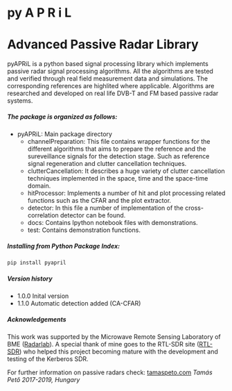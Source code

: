 # py A          P         R      i  L
# Advanced   Passive   Radar     Library

pyAPRiL is a python based signal processing library which implements passive radar signal processing algorithms. All the algorithms are tested and verified through real field measurement data and simulations. The corresponding references are highlited where applicable. Algorithms are researched and developed on real life DVB-T and FM
based passive radar systems.

##### The package is organized as follows:

* pyAPRiL: Main package directory
	* channelPreparation: This file contains wrapper functions for the different algorithms that aims to prepare the  reference and the sureveillance signals for the detection stage. Such as reference signal regeneration and clutter cancellation techniques.
	* clutterCancellation: It describes a huge variety of clutter cancellation techniques implemented in the space, time and the space-time domain.
	* hitProcessor: Implements a number of hit and plot processing related functions such as the CFAR and the plot extractor.
	* detector: In this file a number of implementation of the cross-correlation detector can be found.
	* docs: Contains Ipython notebook files with demonstrations.
	* test: Contains demonstration functions.

##### Installing from Python Package Index:
```python
pip install pyapril
```

##### Version history
* 1.0.0 Inital version
* 1.1.0 Automatic detection added (CA-CFAR)

##### Acknowledgements
This work was supported by the Microwave Remote Sensing Laboratory of BME ([Radarlab](http://radarlab.mht.bme.hu)). A special thank of mine goes to the  RTL-SDR site ([RTL-SDR](https://www.rtl-sdr.com/)) who helped this project becoming mature with the development and testing of the Kerberos SDR.


For further information on passive radars check: [tamaspeto.com](https://tamaspeto.com)
*Tamás Pető*
*2017-2019, Hungary*



